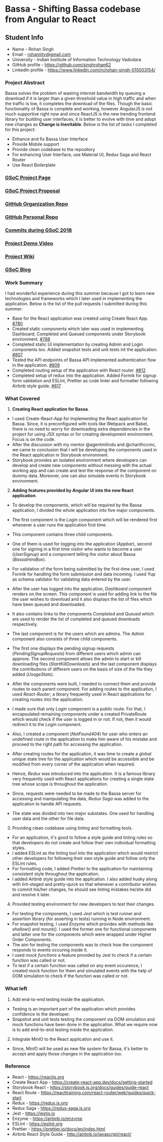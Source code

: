 # Bassa - Shifting Bassa codebase from Angular to React

## Student Info
  * Name - Rohan Singh
  * Email - rohaniiitv@gmail.com
  * University - Indian Institute of Information Technology Vadodara
  * GitHub profile - https://github.com/singhrohan62
  * LinkedIn profile - https://www.linkedin.com/in/rohan-singh-015003154/

### Project Abstract
Bassa solves the problem of wasting internet bandwidth by queuing a download if it is larger than a given threshold value in high traffic and when the traffic is low, it completes the download of the files. Though the basic functionality of Bassa is complete and working, however AngularJS is not much supportive right now and since ReactJS is the new trending frontend library for building user interfaces, it is better to evolve with time and adopt new changes as **Change is Inevitable**.
Below is the list of tasks I completed for this project:

  * Enhance and fix Bassa User Interface
  * Provide Mobile support
  * Provide clean codebase to the repository
  * For enhancing User Interface, use Material UI, Redux Saga and React Router
  * Use React Boilerplate


### [GSoC Project Page](https://summerofcode.withgoogle.com/projects/#4739588881383424)

### [GSoC Project Proposal](https://docs.google.com/document/d/1NyjKDUtW6P5XD96WwCVZr_trpPAY3noAx_5_NcBi9AA/edit?usp=sharing)

### [GitHub Organization Repo](https://github.com/scorelab/bassa)

### [GitHub Personal Repo](http://github.com/singhrohan62/bassa)

### [Commits during GSoC 2018](https://github.com/scorelab/Bassa/commits/develop?author=singhrohan62)

### [Project Demo Video](https://youtu.be/4FwCofupZvU)

### [Project Wiki](https://github.com/scorelab/Bassa/wiki)

### [GSoC Blog](https://docs.google.com/document/d/1_Kyn5pEUYYHcwkcdtGRVvRSMg6QxsNqDzOUi-th_lMo/edit?usp=sharing)

### Work Summary
I had wonderful experience during this summer because I got to learn new technologies and frameworks which I later 
 used in implementing the application. Below is the list of the pull requests I submitted during this summer:

* Base for the React application was created using Create React App. [#780](https://github.com/scorelab/Bassa/pull/780)
* Created static components which later was used in implementing Dashboard, Completed and Queued components under Storybook environment. [#788](https://github.com/scorelab/Bassa/pull/788)
* Completed static UI implementation by creating Admin and Login components too. Added snapshot tests and unit tests int the application. [#807](https://github.com/scorelab/Bassa/pull/807)
* Tested the API endpoints of Bassa API implemented authentication flow in the application. [#809](https://github.com/scorelab/Bassa/pull/809)
* Completed routing setup of the application with React router. [#812](https://github.com/scorelab/Bassa/pull/812)
* Completed setup of redux into the application. Added Formik for signup form validation and ESLint, Prettier as code linter and formatter following Airbnb style guide. [#817](https://github.com/scorelab/Bassa/pull/817)

### What Covered
1. **Creating React application for Bassa**.
  * I used Create-React-App for implementing the React application for Bassa. Since, it is preconfigured with tools like Webpack and Babel, there is no need to worry for downloading extra dependencies in the project for using JSX syntax or for creating development environment. Focus is on the code.
  * After the discussion with my mentor @agentmilindu and @charithccmc, we came to conclusion that I will be developing the components used in the React application in Storybook environment.
  * Storybook provides an isolated environment where developers can develop and create new components without messing with the actual working app and can create and test the response of the component on dummy data. Moreover, one can also simulate events in Storybook environment.

2. **Adding features provided by Angular UI into the new React application**.
  * To develop the components, which will be required by the Bassa application, I divided the whole application into five major components.
  * The first component is the *Login* component which will be rendered first whenever a user runs the application first time.
  * This component contains three child components.
  * One of them is used for logging into the application (*Appbar*), second one for signing in a first time visitor who wants to become a user (*UserSignup*) and a component telling the visitor about Bassa (*BassaIntroBox*).
  * For validation of the form being submitted by the first-time user, I used Formik for handling the form submission and data incoming. I used Yup as schema validator for validating data entered by the user.
  * After the user has logged into the application, *Dashboard* component renders on the screen. This component is used for adding link to the file the user wishes to download and it also displays the list of files which have been queued and downloaded.
  * It also contains links to the components *Completed* and *Queued* which are used to render the list of completed and queued downloads respectively.
  * The last component is for the users which are admins. The *Admin* component also consists of three child components.
  * The first one displays the pending signup requests (*PendingSignupRequests*) from different users which admin can approve. The second component allows the admin to start or kill downloading files (*StartKillDownloads*) and the last component displays the contributions of different users on the basis of size of the file they added (*UsageStats*).

  * After the components were built, I needed to connect them and provide routes to each parent component.
  For adding routes to the application, I used *React-Router*, a library frequently used in React applications for creating routes into the application.
  * I made sure that only *Login* component is a public route. For that, I encapsulated remaining components under a created PrivateRoute which would check if the user is logged in or not. If not, then it would redirect it to the *Login* component.
  * Also, I created a component (*NotFound404*) for user who enters an undefined route in the application to make him aware of his mistake and proceed to the right path for accessing the application.

  * After creating routes for the application, it was time to create a global unique state tree for the application which would be accessible and be modified from every corner of the application when required.
  * Hence, *Redux* was introduced into the application. It is a famous library very frequently used with React applications for creating a single state tree whose scope is throughout the application.
  * Since, requests were needed to be made to the Bassa server for accessing and manipulating the data,  *Redux Saga* was added to the application to handle API requests.
  * The state was divided into two major substates. One used for handling user data and the other for file data.

3. Providing clean codebase using linting and formatting tools.
  * For an application, it's good to follow a style guide and linting rules so that developers do not create and follow their own individual formatting styles.
  * I added *ESLint* as the linting tool into the application which would restrict other developers for following their own style guide and follow only the ESLint rules.
  * For formatting code, I added *Prettier* to the application for maintaining consistent style throughout the application.
  * I added *Airbnb* style guide into the application. I also added husky along with lint-staged and pretty-quick so that whenever a contributor wishes to commit his/her changes, he should see linting mistakes he/she did and resolve it later.

4. Provided testing environment for new developers to test their changes.
  * For testing the components, I used *Jest* which is test runner and assertion library (for asserting in tests) running in Node environment.
  * For snapshot testing, I used *Enzyme* which provides with methods like *shallow()* and *mount()*. I used the former one for functional components and latter one for the components which were wrapped under Higher Order Components.
  * The aim for testing the components was to check how the component responds to events occuring inside it.
  * I used *mock functions* a feature provided by Jest to check if a certain function was called or not.
  * To test if a certain function was called on any event occurence, I created mock function for them and simulated events with the help of DOM simulation to check if the function was called or not.

### What left
1. Add end-to-end testing inside the application.
  * Testing is an important part of the application which provides confidence to the developer.
  * Snapshot and unit tests testing the component via DOM simulation and mock functions have been done in the application. What we require now is to add end-to-end testing inside the application.

2. Integrate MinIO to the React application and use it.
  * Since, MinIO will be used as new file system for Bassa, it's better to accept and apply those changes in the application too.

### Reference
* React - https://reactjs.org 
* Create React App - https://create-react-app.dev/docs/getting-started
* Storybook React - https://storybook.js.org/docs/guides/guide-react
* React Route - https://reacttraining.com/react-router/web/guides/quick-start
* Redux - https://redux.js.org
* Redux Saga - https://redux-saga.js.org
* Jest - https://jestjs.io
* Enzyme - https://airbnb.io/enzyme
* ESLint - https://eslint.org
* Prettier - https://prettier.io/docs/en/index.html
* Airbnb React Style Guide - http://airbnb.io/javascript/react/